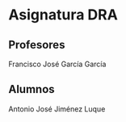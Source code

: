 # Asignatura DRA

## Profesores

Francisco José García García

## Alumnos
Antonio José Jiménez Luque